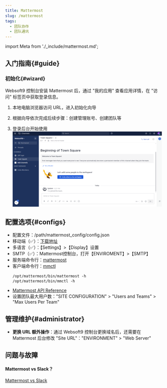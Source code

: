 ```yaml
---
title: Mattermost
slug: /mattermost
tags:
  - 团队协作
  - 团队通讯
---
```


import Meta from './_include/mattermost.md';

<Meta name="meta" />

## 入门指南{#guide}

### 初始化{#wizard}

Websoft9 控制台安装 Mattermost 后，通过 "我的应用" 查看应用详情，在 "访问" 标签页中获取登录信息。  

1. 本地电脑浏览器访问 URL，进入初始化向导

2. 根据向导依次完成后续步骤：创建管理账号、创建团队等

3. 登录后台开始使用
   ![](./assets/mattermost-backend-websoft9.png)

## 配置选项{#configs}

- 配置文件：/path/mattermost_config/config.json
- 移动端（✅）：[下载地址](https://mattermost.com/download/#mattermostApps)
- 多语言（✅）：【Settings】>【Display】设置
- SMTP（✅）：Mattermost控制台，打开【ENVIROMENT】>【SMTP】
- 服务端命令行：[mattermost](https://docs.mattermost.com/administration/command-line-tools.html)
- 客户端命令行：[mmctl](https://docs.mattermost.com/administration/mmctl-cli-tool.html)
  ```
  /opt/mattermost/bin/mattermost -h
  /opt/mattermost/bin/mmctl -h
  ```
- [Mattermost API Reference](https://api.mattermost.com/)
- 设置团队最大用户数："SITE CONFIGURATION" > "Users and Teams" > "Max Users Per Team"

## 管理维护{#administrator}

- **更换 URL 额外操作**：通过 Websoft9 控制台更换域名后，还需要在 Mattermost 后台修改 "Site URL"："ENVIRONMENT" > "Web Server"

## 问题与故障

#### Mattermost vs Slack？

[Mattermost vs Slack](https://mattermost.com/mattermost-vs-slack/)